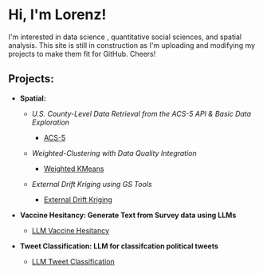 

<h1>Hi, I'm Lorenz!</h1>
<p class="normal-text">I'm interested in data science , quantitative social sciences, and spatial analysis. This site is still in construction as I'm uploading and modifying my projects to make them fit for GitHub. Cheers! </p>
<h2>Projects:</h2>

- **Spatial:**
  - *U.S. County-Level Data Retrieval from the ACS-5 API & Basic Data Exploration*
    - [ACS-5](https://github.com/LorenzEh/ACS-5)

  - *Weighted-Clustering with Data Quality Integration*
    - [Weighted KMeans](https://github.com/LorenzEh/Weighted-Clustering)
   
  - *External Drift Kriging using GS Tools*
    - [External Drift Kriging](https://github.com/LorenzEh/ExternalDriftKriging/tree/main)

- <b>Vaccine Hesitancy: Generate Text from Survey data using LLMs</b>
  - [LLM Vaccine Hesitancy](https://github.com/LorenzEh/LLM-Vaccine-Hesitency)

- <b>Tweet Classification: LLM for classifcation political tweets</b>
  - [LLM Tweet Classification](https://github.com/LorenzEh/Tweet-Classification/tree/main)
